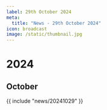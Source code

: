 ```yaml
---
label: 29th October 2024
meta:
  title: "News - 29th October 2024"
icon: broadcast
image: /static/thumbnail.jpg
---
```


# 2024
## October

{{ include "news/20241029" }}